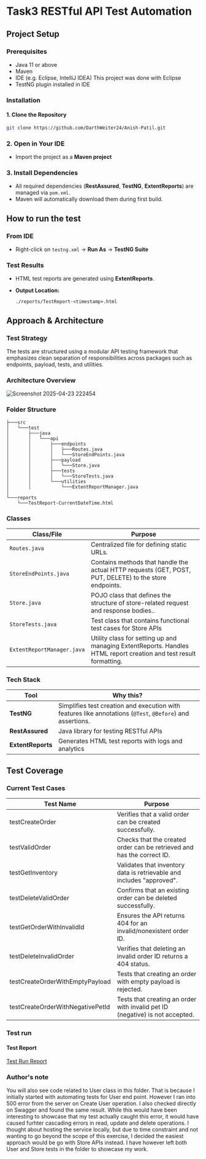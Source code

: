 # Task3 RESTful API Test Automation

## Project Setup

### Prerequisites
- Java 11 or above  
- Maven  
- IDE (e.g. Eclipse, IntelliJ IDEA) This project was done with Eclipse    
- TestNG plugin installed in IDE

### Installation

#### 1. Clone the Repository

```bash
git clone https://github.com/DarthWeiter24/Anish-Patil.git
```
### 2. Open in Your IDE

- Import the project as a **Maven project**  

### 3. Install Dependencies

- All required dependencies (**RestAssured**, **TestNG**, **ExtentReports**) are managed via `pom.xml`.
- Maven will automatically download them during first build.

## How to run the test
### From IDE

- Right-click on `testng.xml` → **Run As** → **TestNG Suite**
  
### Test Results

 - HTML test reports are generated using **ExtentReports**.

 - **Output Location:**

    `./reports/TestReport-<timestamp>.html`

## Approach & Architecture

### Test Strategy

The tests are structured using a modular API testing framework that emphasizes clean separation of responsibilities across packages such as endpoints, payload, tests, and utilities. 

### Architecture Overview

![Screenshot 2025-04-23 222454](https://github.com/user-attachments/assets/eb74a192-f6f4-4a40-aac0-5403b1f7d999)

### Folder Structure

```
├───src
│   └───test
│       ├───java
│       │   └───api
│       │       ├───endpoints
│       │       │   ├───Routes.java
│       │       │   └───StoreEndPoints.java
│       │       ├───payload
│       │       │   └───Store.java
│       │       ├───tests
│       │       │   └───StoreTests.java
│       │       └───utilities
│       │           └───ExtentReportManager.java
│
└───reports
    └───TestReport-CurrentDateTime.html  

```

### Classes

| Class/File                | Purpose                                                                                           |
|---------------------------|---------------------------------------------------------------------------------------------------|
| `Routes.java`             | Centralized file for defining static URLs.                      |
| `StoreEndPoints.java`     | Contains methods that handle the actual HTTP requests (GET, POST, PUT, DELETE) to the store endpoints. |
| `Store.java`              | POJO class that defines the structure of store-related request and response bodies.. |
| `StoreTests.java`         | Test class that contains functional test cases for Store APIs |
| `ExtentReportManager.java`| Utility class for setting up and managing ExtentReports. Handles HTML report creation and test result formatting. |


### Tech Stack

| Tool           | Why this?                                                                 |
|----------------|-------------------------------------------------------------------------|
| **TestNG**     | Simplifies test creation and execution with features like annotations (`@Test`, `@Before`) and assertions. |
| **RestAssured**| Java library for testing RESTful APIs  |
| **ExtentReports** | Generates HTML test reports with logs and analytics                |

## Test Coverage

### Current Test Cases

| Test Name                         | Purpose                                                                 |
|----------------------------------|-------------------------------------------------------------------------|
| testCreateOrder                  | Verifies that a valid order can be created successfully.               |
| testValidOrder                   | Checks that the created order can be retrieved and has the correct ID. |
| testGetInventory                 | Validates that inventory data is retrievable and includes "approved".  |
| testDeleteValidOrder             | Confirms that an existing order can be deleted successfully.           |
| testGetOrderWithInvalidId        | Ensures the API returns 404 for an invalid/nonexistent order ID.       |
| testDeleteInvalidOrder           | Verifies that deleting an invalid order ID returns a 404 status.       |
| testCreateOrderWithEmptyPayload  | Tests that creating an order with empty payload is rejected.           |
| testCreateOrderWithNegativePetId | Tests that creating an order with invalid pet ID (negative) is not accepted.   |


### Test run
#### Test Report

[Test Run Report](https://github.com/DarthWeiter24/Anish-Patil/blob/main/Task3_PetstoreAPIAutomation/reports/TestReport-2025-04-22_21-38-06.html)

### Author's note
You will also see code related to User class in this folder. That is because I initially started with automating tests for User end point. However I ran into 500 error from the server on Create User operation. I also checked directly on Swagger and found the same result. While this would have been interesting to showcase that my test actually caught this error, it would have caused furhter cascading errors in read, update and delete operations. I thought about hosting the service locally, but due to time constraint and not wanting to go beyond the scope of this exercise, I decided the easiest approach would be go with Store APIs instead. I have however left both User and Store tests in the folder to showcase my work.
